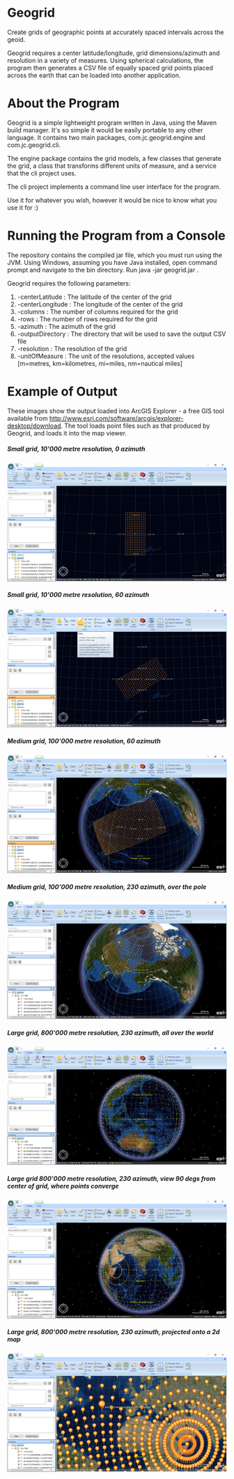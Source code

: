 # Geogrid
Create grids of geographic points at accurately spaced intervals across the geoid.

Geogrid requires a center latitude/longitude, grid dimensions/azimuth and resolution in a variety of measures. Using spherical calculations, the program then generates a CSV file of equally spaced grid points placed across the earth that can be loaded into another application.

# About the Program
Geogrid is a simple lightweight program written in Java, using the Maven build manager. It's so simple it would be easily portable to any other language. It contains two main packages, com.jc.geogrid.engine and com.jc.geogrid.cli.

The engine package contains the grid models, a few classes that generate the grid, a class that transforms different units of measure, and a service that the cli project uses. 

The cli project implements a command line user interface for the program.

Use it for whatever you wish, however it would be nice to know what you use it for :)

# Running the Program from a Console
The repository contains the compiled jar file, which you must run using the JVM. Using Windows, assuming you have Java installed, open command prompt and navigate to the bin directory. Run java -jar geogrid.jar <parameters>.

Geogrid requires the following parameters:  

1. -centerLatitude : The latitude of the center of the grid  
2. -centerLongitude : The longitude of the center of the grid  
3. -columns : The number of columns required for the grid  
4. -rows : The number of rows required for the grid
5. -azimuth : The azimuth of the grid
6. -outputDirectory : The directory that will be used to save the output CSV file  
7. -resolution : The resolution of the grid  
8. -unitOfMeasure : The unit of the resolutions, accepted values [m=metres, km=kilometres, mi=miles, nm=nautical miles]

# Example of Output
These images show the output loaded into ArcGIS Explorer - a free GIS tool available from http://www.esri.com/software/arcgis/explorer-desktop/download. The tool loads point files such as that produced by Geogrid, and loads it into the map viewer.

##### Small grid, 10'000 metre resolution, 0 azimuth  
![smallgrid-0azim](https://raw.githubusercontent.com/johncollinson2001/geogrid/master/docs/10000m_0azim.png)

##### Small grid, 10'000 metre resolution, 60 azimuth  
![smallgrid-60azim](https://raw.githubusercontent.com/johncollinson2001/geogrid/master/docs/10000m_60azim.png)

##### Medium grid, 100'000 metre resolution, 60 azimuth  
![mediumgrid-60azim](https://raw.githubusercontent.com/johncollinson2001/geogrid/master/docs/100000m_60azim.png)

##### Medium grid, 100'000 metre resolution, 230 azimuth, over the pole  
![mediumgrid-230azim](https://raw.githubusercontent.com/johncollinson2001/geogrid/master/docs/100000m_230azim-overpoles.png)

##### Large grid, 800'000 metre resolution, 230 azimuth, all over the world  
![largegrid-230azim-1](https://raw.githubusercontent.com/johncollinson2001/geogrid/master/docs/800000m_230azim-allover.png)

##### Large grid 800'000 metre resolution, 230 azimuth, view 90 degs from center of grid, where points converge
![largegrid-230azim-2](https://raw.githubusercontent.com/johncollinson2001/geogrid/master/docs/800000m_230azim-oppositecentrell.png)

##### Large grid, 800'000 metre resolution, 230 azimuth, projected onto a 2d map  
![largegrid-230azim-3](https://raw.githubusercontent.com/johncollinson2001/geogrid/master/docs/800000m_230azim-projected.png)